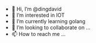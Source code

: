 - 👋 Hi, I’m @dingdavid
- 👀 I’m interested in IOT
- 🌱 I’m currently learning golang
- 💞️ I’m looking to collaborate on ...
- 📫 How to reach me ...

<!---
dingdavid/dingdavid is a ✨ special ✨ repository because its `README.md` (this file) appears on your GitHub profile.
You can click the Preview link to take a look at your changes.
--->
